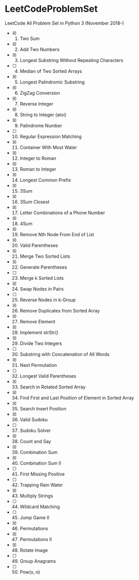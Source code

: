 LeetCodeProblemSet
==================
LeetCode All Problem Set in Python 3 (November 2018-)

- [x] 1. Two Sum
- [x] 2. Add Two Numbers
- [x] 3. Longest Substring Without Repeating Characters
- [ ] 4. Median of Two Sorted Arrays
- [x] 5. Longest Palindromic Substring
- [x] 6. ZigZag Conversion
- [x] 7. Reverse Integer
- [x] 8. String to Integer (atoi)
- [x] 9. Palindrome Number
- [ ] 10. Regular Expression Matching
- [x] 11. Container With Most Water
- [x] 12. Integer to Roman
- [x] 13. Roman to Integer
- [x] 14. Longest Common Prefix
- [x] 15. 3Sum
- [x] 16. 3Sum Closest
- [x] 17. Letter Combinations of a Phone Number
- [x] 18. 4Sum
- [x] 19. Remove Nth Node From End of List
- [x] 20. Valid Parentheses
- [x] 21. Merge Two Sorted Lists
- [x] 22. Generate Parentheses
- [ ] 23. Merge k Sorted Lists
- [x] 24. Swap Nodes in Pairs
- [ ] 25. Reverse Nodes in k-Group
- [x] 26. Remove Duplicates from Sorted Array
- [x] 27. Remove Element
- [x] 28. Implement strStr()
- [x] 29. Divide Two Integers
- [ ] 30. Substring with Concatenation of All Words
- [x] 31. Next Permutation
- [ ] 32. Longest Valid Parentheses
- [x] 33. Search in Rotated Sorted Array
- [x] 34. Find First and Last Position of Element in Sorted Array
- [x] 35. Search Insert Position
- [x] 36. Valid Sudoku
- [ ] 37. Sudoku Solver
- [x] 38. Count and Say
- [x] 39. Combination Sum
- [x] 40. Combination Sum II
- [ ] 41. First Missing Positive
- [ ] 42. Trapping Rain Water
- [x] 43. Multiply Strings
- [ ] 44. Wildcard Matching
- [ ] 45. Jump Game II
- [x] 46. Permutations
- [x] 47. Permutations II
- [x] 48. Rotate Image
- [ ] 49. Group Anagrams
- [ ] 50. Pow(x, n)
